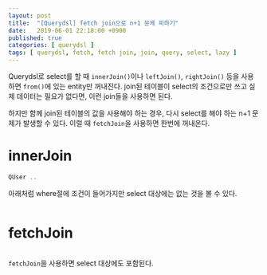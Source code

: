 ```yaml
---
layout: post
title:  "[Querydsl] fetch join으로 n+1 문제 피하기"
date:   2019-06-01 22:18:00 +0900
published: true
categories: [ querydsl ]
tags: [ querydsl, fetch, fetch join, join, query, select, lazy ]
---
```


Querydsl로 select를 할 때 `innerJoin()`이나 `leftJoin()`, `rightJoin()` 등을 사용하면 `from()`에 있는 entity만 꺼내진다. join된 테이블이 select의 조건으로만 쓰고 실제 데이터는 필요가 없다면, 이런 join들을 사용하면 된다.

하지만 함께 join된 테이블의 값을 사용해야 하는 경우, 다시 select를 해야 하는 n+1 문제가 발생할 수 있다. 이럴 때 `fetchJoin`을 사용하면 한번에 꺼내온다.


# innerJoin

```java
QUser ..

```

아래처럼 where절에 조건이 들어가지만 select 대상에는 없는 것을 볼 수 있다.

```java
```


# fetchJoin

```java
```

`fetchJoin`을 사용하면 select 대상에도 포함된다.

```java
```
